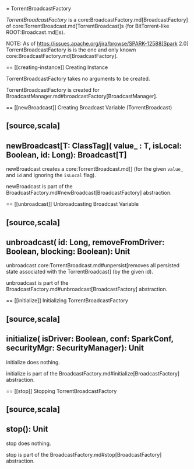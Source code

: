 = TorrentBroadcastFactory

*TorrentBroadcastFactory* is a core:BroadcastFactory.md[BroadcastFactory] of core:TorrentBroadcast.md[TorrentBroadcast]s (for BitTorrent-like ROOT:Broadcast.md[]s).

NOTE: As of https://issues.apache.org/jira/browse/SPARK-12588[Spark 2.0] TorrentBroadcastFactory is is the one and only known core:BroadcastFactory.md[BroadcastFactory].

== [[creating-instance]] Creating Instance

TorrentBroadcastFactory takes no arguments to be created.

TorrentBroadcastFactory is created for BroadcastManager.md#broadcastFactory[BroadcastManager].

== [[newBroadcast]] Creating Broadcast Variable (TorrentBroadcast)

[source,scala]
----
newBroadcast[T: ClassTag](
  value_ : T,
  isLocal: Boolean,
  id: Long): Broadcast[T]
----

newBroadcast creates a core:TorrentBroadcast.md[] (for the given `value_` and `id` and ignoring the `isLocal` flag).

newBroadcast is part of the BroadcastFactory.md#newBroadcast[BroadcastFactory] abstraction.

== [[unbroadcast]] Unbroadcasting Broadcast Variable

[source,scala]
----
unbroadcast(
  id: Long,
  removeFromDriver: Boolean,
  blocking: Boolean): Unit
----

unbroadcast core:TorrentBroadcast.md#unpersist[removes all persisted state associated with the TorrentBroadcast] (by the given id).

unbroadcast is part of the BroadcastFactory.md#unbroadcast[BroadcastFactory] abstraction.

== [[initialize]] Initializing TorrentBroadcastFactory

[source,scala]
----
initialize(
  isDriver: Boolean,
  conf: SparkConf,
  securityMgr: SecurityManager): Unit
----

initialize does nothing.

initialize is part of the BroadcastFactory.md#initialize[BroadcastFactory] abstraction.

== [[stop]] Stopping TorrentBroadcastFactory

[source,scala]
----
stop(): Unit
----

stop does nothing.

stop is part of the BroadcastFactory.md#stop[BroadcastFactory] abstraction.

